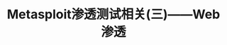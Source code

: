 ---
layout: post
keywords: blog
description: blog
title: "Metasploit渗透测试相关(三)——Web渗透"
categories: [learning, Metasploit]
tags: [Metasploit,渗透]
group: archive
icon: file-o

---